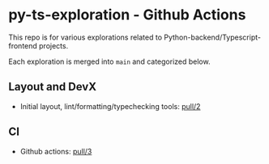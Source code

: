 # py-ts-exploration - Github Actions

This repo is for various explorations related to Python-backend/Typescript-frontend projects.

Each exploration is merged into `main` and categorized below.

## Layout and DevX
- Initial layout, lint/formatting/typechecking tools: [pull/2](https://github.com/joecox/py-ts-exploration/pull/2)

## CI
- Github actions: [pull/3](https://github.com/joecox/py-ts-exploration/pull/3)
